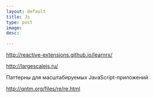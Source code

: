 ```yaml
---
layout: default
title: Js
type: post
image: 
desc: 

---
```


http://reactive-extensions.github.io/learnrx/

http://largescalejs.ru/

Паттерны для масштабируемых JavaScript-приложений

http://qntm.org/files/re/re.html